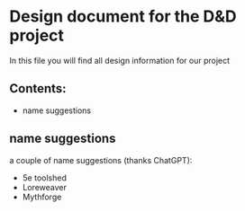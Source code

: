 # Design document for the D&D project
In this file you will find all design information for our project

## Contents:
- name suggestions



## name suggestions
a couple of name suggestions (thanks ChatGPT):
- 5e toolshed
- Loreweaver
- Mythforge